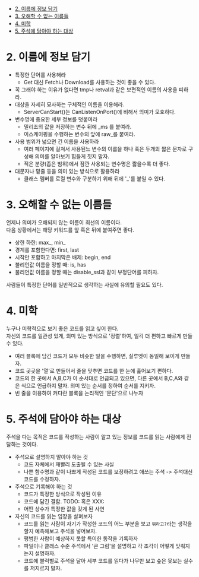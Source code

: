 
- [2. 이름에 정보 담기](#2-이름에-정보-담기)
- [3. 오해할 수 없는 이름들](#3-오해할-수-없는-이름들)
- [4. 미학](#4-미학)
- [5. 주석에 담아야 하는 대상](#5-주석에-담아야-하는-대상)

# 2. 이름에 정보 담기 

- 특정한 단어를 사용해라 
  - Get 대신 Fetch나 Download를 사용하는 것이 좋을 수 있다.
- 꼭 그래야 하는 이유가 없다면 tmp나 retval과 같은 보편적인 이름의 사용을 피하라.
- 대상을 자세히 묘사하는 구체적인 이름을 이용해라.
  - ServerCanStart()는 CanListenOnPort()에 비해서 의미가 모호하다.
- 변수명에 중요한 세부 정보를 덧붙여라 
  - 밀리초의 값을 저장하는 변수 뒤에 _ms 를 붙여라.
  - 이스케이핑을 수행하는 변수의 앞에 raw_를 붙여라.
- 사용 범위가 넓으면 긴 이름을 사용하라
  - 여러 페이지에 걸쳐서 사용된느 변수의 이름을 하나 혹은 두개의 짧은 문자로 구성해 의미를 알아보기 힘들게 짓지 말자.
  - 적은 분량(좁은 범위)에서 잠깐 사용되는 변수명은 짧을수록 더 좋다.
- 대문자나 밑줄 등을 의미 있는 방식으로 활용하라
  - 클래스 멤버를 로컬 변수와 구분하기 위해 뒤에 '_'를 붙일 수 있다.


# 3. 오해할 수 없는 이름들 

언제나 의미가 오해되지 않는 이름이 최선의 이름이다.  
다음 상황에서는 해당 키워드를 앞 혹은 뒤에 붙여주면 좋다.
- 상한 하한: max_, min_
- 경계를 포함한다면: first, last
- 시작만 포함하고 마지막은 배제: begin, end
- 불리언값 이름을 정할 때: is, has
- 불리언값 이름을 정할 때는 disable_ssl과 같이 부정단어를 피하자.

사람들이 특정한 단어를 일반적으로 생각하는 사실에 유의할 필요도 있다. 

# 4. 미학

누구나 미학적으로 보기 좋은 코드를 읽고 싶어 한다.  
자신의 코드를 일관성 있게, 의미 있는 방식으로 '정렬'하여, 일긱 더 편하고 빠르게 만들 수 있다.

- 여러 블록에 담긴 코드가 모두 비슷한 일을 수행하면, 실루엣이 동일해 보이게 만들자.
- 코드 곳곳을 '열'로 만들어서 줄을 맞추면 코드를 한 눈에 훑어보기 편하다.
- 코드의 한 곳에서 A,B,C가 이 순서대로 언급되고 있으면, 다른 곳에서 B,C,A와 같은 식으로 언급하지 말자. 의미 있는 순서를 정하여 순서를 지키자.
- 빈 줄을 이용하여 커다란 블록을 논리적인 '문단'으로 나누자

# 5. 주석에 담아야 하는 대상 

주석을 다는 목적은 코드를 작성하는 사람이 알고 있는 정보를 코드를 읽는 사람에게 전달하는 것이다.  

- 주석으로 설명하지 말아야 하는 것
  - 코드 자체에서 재빨리 도출될 수 있는 사실
  - 나쁜 함수명과 같이 나쁘게 작성된 코드를 보정하려고 애쓰는 주석 -> 주석대신 코드를 수정하자.
- 주석으로 기록해야 하는 것
  - 코드가 특정한 방식으로 작성된 이유
  - 코드에 담긴 결함. TODO: 혹은 XXX:
  - 어떤 상수가 특정한 값을 갖게 된 사연 
- 자신의 코드를 읽는 입장을 살펴보자
  - 코드를 읽는 사람이 자기가 작성한 코드의 어느 부분을 보고 `뭐라고?`라는 생각을 할지 예측해보고 주석을 넣어보자.
  - 평범한 사람이 예상하지 못할 특이한 동작을 기록하자
  - 파일이나 클래스 수준 주석에서 '큰 그림'을 설명하고 각 조각이 어떻게 맞춰지는지 설명하자.
  - 코드에 블럭별로 주석을 달아 세부 코드를 읽다가 나무만 보고 숲은 못보는 실수를 저지르지 말자. 